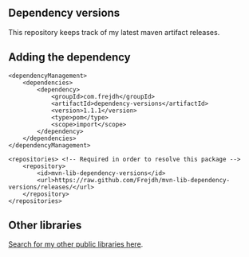 Dependency versions
-
This repository keeps track of my latest maven artifact releases.

## Adding the dependency
```
<dependencyManagement>
    <dependencies>
        <dependency>
            <groupId>com.frejdh</groupId>
            <artifactId>dependency-versions</artifactId>
            <version>1.1.1</version>
            <type>pom</type>
            <scope>import</scope>
        </dependency>
    </dependencies>
</dependencyManagement>

<repositories> <!-- Required in order to resolve this package -->
    <repository>
        <id>mvn-lib-dependency-versions</id>
        <url>https://raw.github.com/Frejdh/mvn-lib-dependency-versions/releases/</url>
    </repository>
</repositories>
```

## Other libraries
[Search for my other public libraries here](https://github.com/search?q=Frejdh%2Fmvn-lib-).
